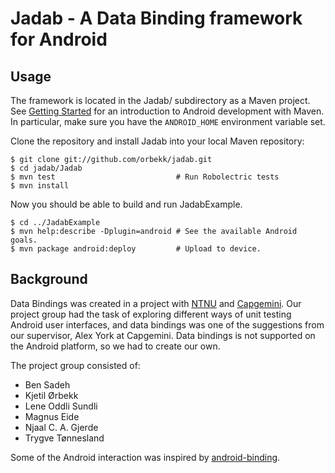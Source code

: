 Jadab - A Data Binding framework for Android
============================================

Usage
-----

The framework is located in the Jadab/ subdirectory as a Maven project. See
[Getting Started][5] for an introduction to Android development with Maven. In
particular, make sure you have the `ANDROID_HOME` environment variable set.

Clone the repository and install Jadab into your local Maven repository:

    $ git clone git://github.com/orbekk/jadab.git
    $ cd jadab/Jadab
    $ mvn test                           # Run Robolectric tests
    $ mvn install

Now you should be able to build and run JadabExample.

    $ cd ../JadabExample
    $ mvn help:describe -Dplugin=android # See the available Android goals.
    $ mvn package android:deploy         # Upload to device.


Background
----------

Data Bindings was created in a project with [NTNU][1] and [Capgemini][2].  Our
project group had the task of exploring different ways of unit testing Android
user interfaces, and data bindings was one of the suggestions from our
supervisor, Alex York at Capgemini. Data bindings is not supported on the
Android platform, so we had to create our own.

The project group consisted of:

* Ben Sadeh
* Kjetil Ørbekk
* Lene Oddli Sundli
* Magnus Eide
* Njaal C. A. Gjerde
* Trygve Tønnesland

Some of the Android interaction was inspired by [android-binding][3].


[1]: http://ntnu.no
[2]: http://www.capgemini.com
[3]: http://code.google.com/p/android-binding/
[4]: http://pivotal.github.com/robolectric/
[5]: http://code.google.com/p/maven-android-plugin/wiki/GettingStarted
